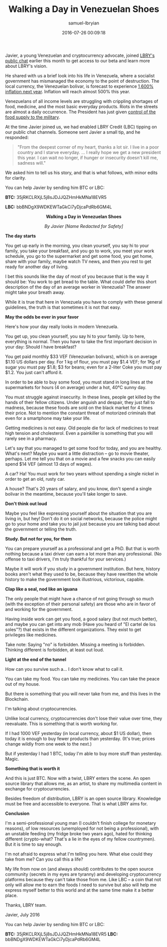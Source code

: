 ﻿---
author: samuel-lbryian
title: 'Walking a Day in Venezuelan Shoes'
date: '2016-07-26 00:09:18'
cover: 'venezuela.jpg'
---

Javier, a young Venezuelan and cryptocurrency advocate, joined [LBRY's public chat](http://chat.lbry.io) earlier this month to get access to our beta and learn more about LBRY's vision.

He shared with us a brief look into his life in Venezuela, where a socialist government has mismanaged the economy to the point of destruction. The local currency, the Venezuelan bolivar, is forecast to experience [1,600% inflation next year](http://blogs.wsj.com/economics/2016/07/18/venezuelas-inflation-is-set-to-top-1600-next-year). Inflation will reach almost 500% this year.

Venezuelans of all income levels are struggling with crippling shortages of food, medicine, and the most basic everyday products. Riots in the streets are almost a daily occurrence. The President has just given [control of the food supply to the military](http://www.wsj.com/articles/venezuelan-president-puts-armed-forces-in-charge-of-new-food-supply-system-1468335415).

At the time Javier joined us, we had enabled LBRY Credit (LBC) tipping on our public chat channels. Someone sent Javier a small tip, and he responded:

> "From the deepest corner of my heart, thanks a lot sir. I live in a poor country and I starve everyday. ... I really hope we get a new president this year. I can wait no longer, if hunger or insecurity doesn't kill me, sadness will."

We asked him to tell us his story, and that is what follows, with minor edits for clarity.

You can help Javier by sending him BTC or LBC:

**BTC:** 35jRKCLRXjL5j8sJDJJQZHmHkMNa18EVR5

**LBC:** bbBNDgX9WDKEWTaGkCi7yDjcaPdRb6GM4L

**<center>Walking a Day in Venezuelan Shoes</center>**

*<center>By Javier [Name Redacted for Safety]</center>*

**The day starts**

You get up early in the morning, you clean yourself, you say hi to your family, you take your breakfast, and you go to work, you meet your work schedule, you go to the supermarket and get some food, you get home, share with your family, maybe watch TV news, and then you rest to get ready for another day of living.

I bet this sounds like the day of most of you because that is the way it should be: You work to get bread to the table. What could defer this short description of the day of an average worker in Venezuela? The answer might take your breath away.

While it is true that here in Venezuela you have to comply with these general guidelines, the truth is that sometimes it is not that easy.

**May the odds be ever in your favor**

Here's how your day really looks in modern Venezuela.

You get up, you clean yourself, you say hi to your family. Up to here, everything is normal. Then you have to take the first important decision in your day: Should I have breakfast?

You get paid monthly $33 VEF (Venezuelan bolivars), which is on average $1.10 US dollars per day. For 1 kg of flour, you must pay $1.4 VEF; for 1Kg of sugar you must pay $1.8; $3 for beans; even for a 2-liter Coke you must pay $1.2. You just can't afford it.

In order to be able to buy some food, you must stand in long lines at the supermarkets for hours (4 on average) under a hot, 40°C sunny day.

You must struggle against insecurity. In these lines, people get killed by the hands of their fellow citizens. Under anguish and despair, they just fall to madness, because these foods are sold on the black market for 4 times their price. Not to mention the constant threat of motorized criminals that even for a smartphone may take your life.

Getting medicines is not easy. Old people die for lack of medicines to treat high tension and cholesterol. Even a painkiller is something that you will rarely see in a pharmacy.

Let's say that you managed to get some food for today, and you are healthy. What's next? Maybe you want a little distraction – go to movie theater, perhaps. Let me tell you that on a movie and a few snacks you can easily spend $14 VEF (almost 13 days of wages).

A car? Ha! You must work for two years without spending a single nickel in order to get an old, rusty car.

A house? That's 20 years of salary, and you know, don't spend a single bolivar in the meantime, because you'll take longer to save.

**Don't think out loud**

Maybe you feel like expressing yourself about the situation that you are living in, but hey! Don't do it on social networks, because the police might go to your home and take you to jail just because you are talking bad about the government or telling the truth.

**Study. But not for you, for them**

You can prepare yourself as a professional and get a PhD. But that is worth nothing because a taxi driver can earn a lot more than any professional. (No offense to taxi drivers, I'm truly thankful for your services.)

Maybe it will work if you study in a government institution. But here, history books aren't what they used to be, because they have rewritten the whole history to make the government look illustrious, victorious, capable.

**Clap like a seal, nod like an iguana**

The only people that might have a chance of not going through so much (with the exception of their personal safety) are those who are in favor of and working for the government.

Having inside work can get you food, a good salary (but not much better), and maybe you can get into any mob (Have you heard of "El cartel de los soles"?) that exists in the different organizations. They exist to get privileges like medicines.

Take note: Saying "no" is forbidden. Missing a meeting is forbidden. Thinking different is forbidden, at least out loud.

**Light at the end of the tunnel**

How can you survive such a... I don't know what to call it.

You can take my food. You can take my medicines. You can take the peace out of my house.

But there is something that you will never take from me, and this lives in the Blockchain.

I'm talking about cryptocurrencies.

Unlike local currency, cryptocurrencies don't lose their value over time, they reevaluate. This is something that is worth working for.

If I had 1000 VEF yesterday (in local currency, about $1 US dollar), then today it is enough to buy fewer products than yesterday. (It's true; prices change wildly from one week to the next.)

But if yesterday I had 1 BTC, today I'm able to buy more stuff than yesterday. Magic.

**Something that is worth it**

And this is just BTC. Now with a twist, LBRY enters the scene. An open source library that allows me, as an artist, to share my multimedia content in exchange for cryptocurrencies.

Besides freedom of distribution, LBRY is an open source library. Knowledge must be free and accessible to everyone. That is what LBRY aims for.

**Conclusion**

I'm a semi-professional young man (I couldn't finish college for monetary reasons), of low resources (unemployed for not being a professional), with an unstable feeding (my fridge broke two years ago), hated for thinking different (crypto-what? That's a lie in the eyes of my fellow countrymen). But it is time to say enough.

I'm not afraid to express what I'm telling you here. What else could they take from me? Can you call this a life?

My life from now on (and always should) contributes to the open source community (secrets in my eyes are tyranny) and developing cryptocurrency platforms because they can't take those from me. Like LBC – a coin that not only will allow me to earn the foods I need to survive but also will help me express myself better to this world and at the same time make it a better place.

Thanks, LBRY team.

Javier, July 2016

You can help Javier by sending him BTC or LBC:

**BTC:** 35jRKCLRXjL5j8sJDJJQZHmHkMNa18EVR5
**LBC:** bbBNDgX9WDKEWTaGkCi7yDjcaPdRb6GM4L
